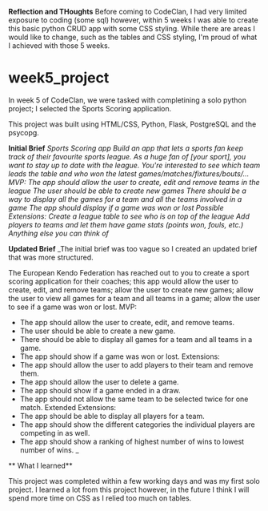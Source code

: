 **Reflection and THoughts**
Before coming to CodeClan, I had very limited exposure to coding (some sql) however, within 5 weeks I was able to create this basic python CRUD app with some CSS styling. While there are areas I would like to change, such as the tables and CSS styling, I'm proud of what I achieved with those 5 weeks.


# week5_project
In week 5 of CodeClan, we were tasked with completining a solo python project; I selected the Sports Scoring application.

This project was built using HTML/CSS, Python, Flask, PostgreSQL and the psycopg. 

**Initial Brief**
_Sports Scoring app
Build an app that lets a sports fan keep track of their favourite sports league.
As a huge fan of [your sport], you want to stay up to date with the league. You're interested to see which team leads the table and who won the latest games/matches/fixtures/bouts/…
MVP:
The app should allow the user to create, edit and remove teams in the league
The user should be able to create new games
There should be a way to display all the games for a team and all the teams involved in a game
The app should display if a game was won or lost
Possible Extensions:
Create a league table to see who is on top of the league
Add players to teams and let them have game stats (points won, fouls, etc.)
Anything else you can think of_

**Updated Brief**
_The initial brief was too vague so I created an updated brief that was more structured.

The European Kendo Federation has reached out to you to create a sport scoring application for their coaches; this app would allow the user to create, edit, and remove teams; allow the user to create new games; allow the user to view all games for a team and all teams in a game; allow the user to see if a game was won or lost.
MVP:
- The app should allow the user to create, edit, and remove teams.
- The user should be able to create a new game.
- There should be able to display all games for a team and all teams in a game.
- The app should show if a game was won or lost.
Extensions:
- The app should allow the user to add players to their team and remove them. 
- The app should allow the user to delete a game. 
- The app should show if a game ended in a draw.
- The app should not allow the same team to be selected twice for one match.
Extended Extensions:
- The app should be able to display all players for a team.
- The app should show the different categories the individual players are competing in as well.
- The app should show a ranking of highest number of wins to lowest number of wins. _

**  What I learned**

This project was completed within a few working days and was my first solo project. I learned a lot from this project however, in the future I think I will spend more time on CSS as I relied too much on tables. 
